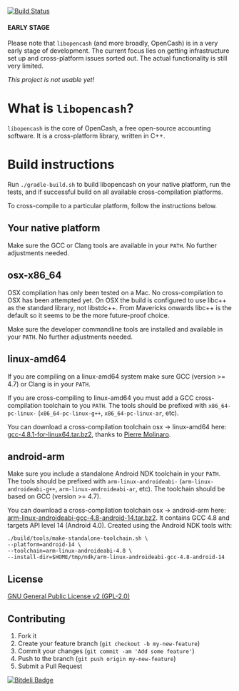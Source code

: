 [![Build Status](https://travis-ci.org/opencash/libopencash.png?branch=master)](https://travis-ci.org/opencash/libopencash)

#### EARLY STAGE

Please note that `libopencash` (and more broadly, OpenCash) is in a very early stage of development. The current focus lies on getting infrastructure set up and cross-platform issues sorted out. The actual functionality is still very limited.

_This project is not usable yet!_

# What is `libopencash`?

`libopencash` is the core of OpenCash, a free open-source accounting software. It is a cross-platform library, written in C++.

# Build instructions

Run `./gradle-build.sh` to build libopencash on your native platform, run the
tests, and if successful build on all available cross-compilation platforms.

To cross-compile to a particular platform, follow the instructions below.

## Your native platform

Make sure the GCC or Clang tools are available in your `PATH`. No further
adjustments needed.

## osx-x86_64

OSX compilation has only been tested on a Mac. No cross-compilation to OSX has
been attempted yet. On OSX the build is configured to use libc++ as the standard
library, not libstdc++. From Mavericks onwards libc++ is the default so it seems
to be the more future-proof choice.

Make sure the developer commandline tools are installed and available in your
`PATH`. No further adjustments needed.

## linux-amd64

If you are compiling on a linux-amd64 system make sure GCC (version >= 4.7) or
Clang is in your `PATH`.

If you are cross-compiling to linux-amd64 you must add a GCC cross-compilation
toolchain to you `PATH`. The tools should be prefixed with `x86_64-pc-linux-`
(`x86_64-pc-linux-g++`, `x86_64-pc-linux-ar`, etc).

You can download a cross-compilation toolchain osx -> linux-amd64 here:
[gcc-4.8.1-for-linux64.tar.bz2](http://crossgcc.rts-software.org/download/gcc-4.8.1-for-linux32-linux64/gcc-4.8.1-for-linux64.tar.bz2),
thanks to [Pierre
Molinaro](http://crossgcc.rts-software.org/doku.php?id=compiling_for_linux).

## android-arm

Make sure you include a standalone Android NDK toolchain in your `PATH`. The
tools should be prefixed with `arm-linux-androideabi-`
(`arm-linux-androideabi-g++`, `arm-linux-androideabi-ar`, etc). The toolchain
should be based on GCC (version >= 4.7).

You can download a cross-compilation toolchain osx -> android-arm here:
[arm-linux-androideabi-gcc-4.8-android-14.tar.bz2](https://dl.dropboxusercontent.com/u/8225764/opencash-build-support/arm-linux-androideabi-gcc-4.8-android-14.tar.bz2).
It contains GCC 4.8 and targets API level 14 (Android 4.0). Created using the
Android NDK tools with:

```
./build/tools/make-standalone-toolchain.sh \
--platform=android-14 \
--toolchain=arm-linux-androideabi-4.8 \
--install-dir=$HOME/tmp/ndk/arm-linux-androideabi-gcc-4.8-android-14
```

## License

[GNU General Public License v2 (GPL-2.0)](http://www.tldrlegal.com/license/GPL2)

## Contributing

1. Fork it
2. Create your feature branch (`git checkout -b my-new-feature`)
3. Commit your changes (`git commit -am 'Add some feature'`)
4. Push to the branch (`git push origin my-new-feature`)
5. Submit a Pull Request

[![Bitdeli Badge](https://d2weczhvl823v0.cloudfront.net/opencash/libopencash/trend.png)](https://bitdeli.com/free "Bitdeli Badge")
